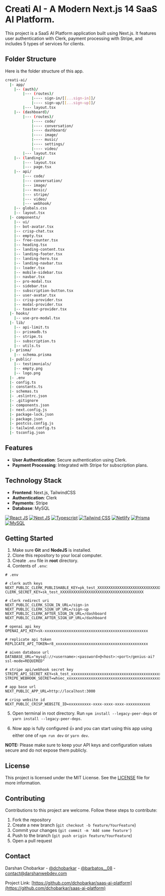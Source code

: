 # Creati AI - A Modern Next.js 14 SaaS AI Platform.

This project is a SaaS AI Platform application built using Next.js. It features user authentication with Clerk, payment processing with Stripe, and includes 5 types of services for clients.

## Folder Structure

Here is the folder structure of this app.

```bash
creati-ai/
  |- app/
    |-- (auth)/
        |--- (routes)/
            |---- sign-in/[[...sign-in]]/
            |---- sign-up/[[...sign-up]]/
        |--- layout.tsx
    |-- (dashboard)/
        |--- (routes)/
            |---- code/
            |---- conversation/
            |---- dashboard/
            |---- image/
            |---- music/
            |---- settings/
            |---- video/
        |--- layout.tsx
    |-- (landing)/
        |--- layout.tsx
        |--- page.tsx
    |-- api/
        |--- code/
        |--- conversation/
        |--- image/
        |--- music/
        |--- stripe/
        |--- video/
        |--- webhook/
    |-- globals.css
    |-- layout.tsx
  |- components/
    |-- ui/
    |-- bot-avatar.tsx
    |-- crisp-chat.tsx
    |-- empty.tsx
    |-- free-counter.tsx
    |-- heading.tsx
    |-- landing-content.tsx
    |-- landing-footer.tsx
    |-- landing-hero.tsx
    |-- landing-navbar.tsx
    |-- loader.tsx
    |-- mobile-sidebar.tsx
    |-- navbar.tsx
    |-- pro-modal.tsx
    |-- sidebar.tsx
    |-- subscription-button.tsx
    |-- user-avatar.tsx
    |-- crisp-provider.tsx
    |-- modal-provider.tsx
    |-- toaster-provider.tsx
  |- hooks/
    |-- use-pro-modal.tsx
  |- lib/
    |-- api-limit.ts
    |-- prismadb.ts
    |-- stripe.ts
    |-- subscription.ts
    |-- utils.ts
  |- prisma/
    |-- schema.prisma
  |- public/
    |-- testimonials/
    |-- empty.png
    |-- logo.png
  |- .env
  |- config.ts
  |- constants.ts
  |- schemas.ts
  |- .eslintrc.json
  |- .gitignore
  |- components.json
  |- next.config.js
  |- package-lock.json
  |- package.json
  |- postcss.config.js
  |- tailwind.config.ts
  |- tsconfig.json
```

## Features

- **User Authentication**: Secure authentication using Clerk.
- **Payment Processing**: Integrated with Stripe for subscription plans.

## Technology Stack

- **Frontend**: Next.js, TailwindCSS
- **Authentication**: Clerk
- **Payments**: Stripe
- **Database**: MySQL

[![React JS](https://skillicons.dev/icons?i=react "React JS")](https://react.dev/ "React JS")
[![Next JS](https://skillicons.dev/icons?i=next "Next JS")](https://nextjs.org/ "Next JS")
[![Typescript](https://skillicons.dev/icons?i=ts "Typescript")](https://www.typescriptlang.org/ "Typescript")
[![Tailwind CSS](https://skillicons.dev/icons?i=tailwind "Tailwind CSS")](https://tailwindcss.com/ "Tailwind CSS")
[![Netlify](https://skillicons.dev/icons?i=netlify "Netlify")](https://netlify.app/ "Netlify")
[![Prisma](https://skillicons.dev/icons?i=prisma "Prisma")](https://prisma.io/ "Prisma")
[![MySQL](https://skillicons.dev/icons?i=mysql "MySQL")](https://mysql.com/ "MySQL")

## Getting Started

1. Make sure **Git** and **NodeJS** is installed.
2. Clone this repository to your local computer.
3. Create `.env` file in **root** directory.
4. Contents of `.env`:

```env
# .env

# clerk auth keys
NEXT_PUBLIC_CLERK_PUBLISHABLE_KEY=pk_test_XXXXXXXXXXXXXXXXXXXXXXXXXXXXXXXXXXXXXXXXXXXXXXXXXXXXXXXXXXXXXXXXX
CLERK_SECRET_KEY=sk_test_XXXXXXXXXXXXXXXXXXXXXXXXXXXXXXXXXXXXXX

# clerk redirect uri
NEXT_PUBLIC_CLERK_SIGN_IN_URL=/sign-in
NEXT_PUBLIC_CLERK_SIGN_UP_URL=/sign-up
NEXT_PUBLIC_CLERK_AFTER_SIGN_IN_URL=/dashboard
NEXT_PUBLIC_CLERK_AFTER_SIGN_UP_URL=/dashboard

# openai api key
OPENAI_API_KEY=sk-xxxxxxxxxxxxxxxxxxxxxxxxxxxxxxxxxxxxxxxxxxxxxxx

# replicate api token
REPLICATE_API_TOKEN=r8_xxxxxxxxxxxxxxxxxxxxxxxxxxxxxxxxxxxxxxxxxx

# aiven database url
DATABASE_URL="mysql://<username>:<password>@<host>:<port>/genius-ai?ssl-mode=REQUIRED"

# stripe api/webhook secret key
STRIPE_API_SECRET_KEY=sk_test_xxxxxxxxxxxxxxxxxxxxxxxxxxxxxxxxxxxxxxxxxxxxxxxxxxxxxxxxxxxxxxxxxxxxxxxxxxxxxxxxxxxxxxxxxxxxxxxxxxxxxxxxxxxxxx
STRIPE_WEBHOOK_SECRET=whsec_xxxxxxxxxxxxxxxxxxxxxxxxxxxxxxxxxxxxxxxxxxxxxxxxxxxxxxxxxxxx

# app base url
NEXT_PUBLIC_APP_URL=http://localhost:3000

# crisp website id
NEXT_PUBLIC_CRISP_WEBSITE_ID=xxxxxxxxxx-xxxx-xxxx-xxxx-xxxxxxxxxxx
```

5. Open terminal in root directory. Run `npm install --legacy-peer-deps` or `yarn install --legacy-peer-deps`.

6. Now app is fully configured 👍 and you can start using this app using either one of `npm run dev` or `yarn dev`.

**NOTE:** Please make sure to keep your API keys and configuration values secure and do not expose them publicly.

## License

This project is licensed under the MIT License. See the [LICENSE](LICENSE) file for more information.

## Contributing

Contributions to this project are welcome. Follow these steps to contribute:

1. Fork the repository
2. Create a new branch (`git checkout -b feature/YourFeature`)
3. Commit your changes (`git commit -m 'Add some feature'`)
4. Push to the branch (`git push origin feature/YourFeature`)
5. Open a pull request

## Contact

Darshan Chobarkar - [@dchobarkar](https://www.linkedin.com/in/dchobarkar/) - [@barbatos\_\_08](https://twitter.com/barbatos__08) - contact@darshanwebdev.com

Project Link: [https://github.com/dchobarkar/saas-ai-platform](https://github.com/dchobarkar/saas-ai-platform)
